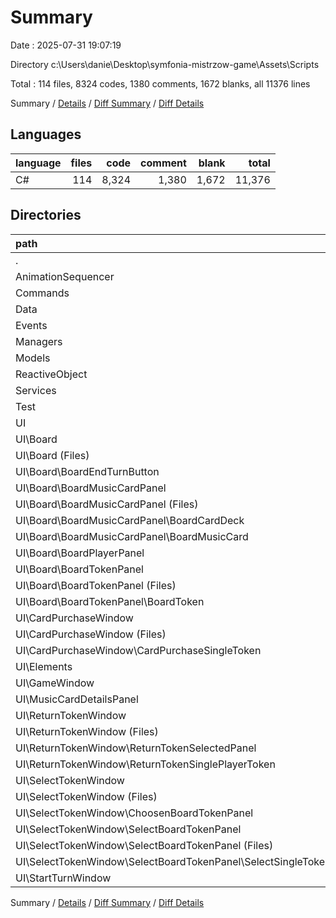 # Summary

Date : 2025-07-31 19:07:19

Directory c:\\Users\\danie\\Desktop\\symfonia-mistrzow-game\\Assets\\Scripts

Total : 114 files,  8324 codes, 1380 comments, 1672 blanks, all 11376 lines

Summary / [Details](details.md) / [Diff Summary](diff.md) / [Diff Details](diff-details.md)

## Languages
| language | files | code | comment | blank | total |
| :--- | ---: | ---: | ---: | ---: | ---: |
| C# | 114 | 8,324 | 1,380 | 1,672 | 11,376 |

## Directories
| path | files | code | comment | blank | total |
| :--- | ---: | ---: | ---: | ---: | ---: |
| . | 114 | 8,324 | 1,380 | 1,672 | 11,376 |
| AnimationSequencer | 2 | 84 | 0 | 10 | 94 |
| Commands | 9 | 1,261 | 837 | 285 | 2,383 |
| Data | 6 | 228 | 9 | 29 | 266 |
| Events | 4 | 541 | 280 | 112 | 933 |
| Managers | 1 | 48 | 12 | 12 | 72 |
| Models | 11 | 1,268 | 29 | 258 | 1,555 |
| ReactiveObject | 3 | 175 | 41 | 29 | 245 |
| Services | 2 | 263 | 10 | 61 | 334 |
| Test | 1 | 34 | 0 | 5 | 39 |
| UI | 75 | 4,422 | 162 | 871 | 5,455 |
| UI\\Board | 30 | 1,466 | 62 | 321 | 1,849 |
| UI\\Board (Files) | 3 | 94 | 1 | 15 | 110 |
| UI\\Board\\BoardEndTurnButton | 3 | 108 | 0 | 25 | 133 |
| UI\\Board\\BoardMusicCardPanel | 13 | 631 | 44 | 138 | 813 |
| UI\\Board\\BoardMusicCardPanel (Files) | 3 | 136 | 7 | 32 | 175 |
| UI\\Board\\BoardMusicCardPanel\\BoardCardDeck | 4 | 45 | 0 | 11 | 56 |
| UI\\Board\\BoardMusicCardPanel\\BoardMusicCard | 6 | 450 | 37 | 95 | 582 |
| UI\\Board\\BoardPlayerPanel | 3 | 113 | 0 | 25 | 138 |
| UI\\Board\\BoardTokenPanel | 8 | 520 | 17 | 118 | 655 |
| UI\\Board\\BoardTokenPanel (Files) | 3 | 83 | 0 | 16 | 99 |
| UI\\Board\\BoardTokenPanel\\BoardToken | 5 | 437 | 17 | 102 | 556 |
| UI\\CardPurchaseWindow | 7 | 367 | 0 | 63 | 430 |
| UI\\CardPurchaseWindow (Files) | 3 | 168 | 0 | 31 | 199 |
| UI\\CardPurchaseWindow\\CardPurchaseSingleToken | 4 | 199 | 0 | 32 | 231 |
| UI\\Elements | 3 | 144 | 7 | 37 | 188 |
| UI\\GameWindow | 3 | 103 | 4 | 16 | 123 |
| UI\\MusicCardDetailsPanel | 6 | 641 | 81 | 146 | 868 |
| UI\\ReturnTokenWindow | 10 | 670 | 0 | 106 | 776 |
| UI\\ReturnTokenWindow (Files) | 4 | 211 | 0 | 29 | 240 |
| UI\\ReturnTokenWindow\\ReturnTokenSelectedPanel | 3 | 281 | 0 | 46 | 327 |
| UI\\ReturnTokenWindow\\ReturnTokenSinglePlayerToken | 3 | 178 | 0 | 31 | 209 |
| UI\\SelectTokenWindow | 13 | 873 | 8 | 153 | 1,034 |
| UI\\SelectTokenWindow (Files) | 3 | 209 | 1 | 38 | 248 |
| UI\\SelectTokenWindow\\ChoosenBoardTokenPanel | 4 | 304 | 0 | 51 | 355 |
| UI\\SelectTokenWindow\\SelectBoardTokenPanel | 6 | 360 | 7 | 64 | 431 |
| UI\\SelectTokenWindow\\SelectBoardTokenPanel (Files) | 3 | 117 | 0 | 24 | 141 |
| UI\\SelectTokenWindow\\SelectBoardTokenPanel\\SelectSingleToken | 3 | 243 | 7 | 40 | 290 |
| UI\\StartTurnWindow | 3 | 158 | 0 | 29 | 187 |

Summary / [Details](details.md) / [Diff Summary](diff.md) / [Diff Details](diff-details.md)